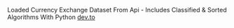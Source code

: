 Loaded Currency Exchange Dataset From Api - Includes Classified & Sorted Algorithms With Python
[dev.to](https://dev.to/alicanakca_/currency-exchange-dataset-classification-sorting-and-data-visualization-42nd)
